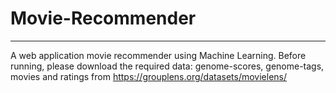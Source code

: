 # Movie-Recommender
---------------
A web application movie recommender using Machine Learning. Before running, please download the required data: genome-scores, genome-tags, movies and ratings from https://grouplens.org/datasets/movielens/
